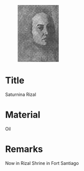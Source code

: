 <figure class="image">

![](/static/files/paintings/saturnina-rizal.jpg)

</figure>

# Title
Saturnina Rizal

# Material
Oil

# Remarks
Now in Rizal Shrine in Fort Santiago
